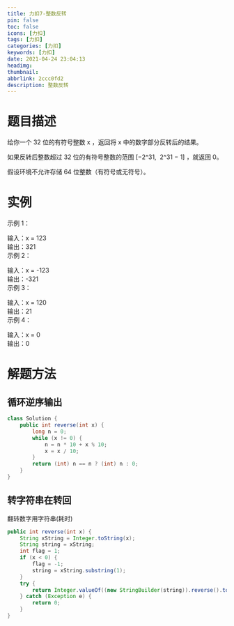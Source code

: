 ```yaml
---
title: 力扣7-整数反转
pin: false
toc: false
icons: [力扣]
tags: [力扣]
categories: [力扣]
keywords: [力扣]
date: 2021-04-24 23:04:13
headimg: 
thumbnail: 
abbrlink: 2ccc0fd2
description: 整数反转
---
```



# 题目描述
给你一个 32 位的有符号整数 x ，返回将 x 中的数字部分反转后的结果。

如果反转后整数超过 32 位的有符号整数的范围 [−2^31,  2^31 − 1] ，就返回 0。

假设环境不允许存储 64 位整数（有符号或无符号）。
 

# 实例
示例 1：

输入：x = 123    
输出：321    
示例 2：    

输入：x = -123    
输出：-321    
示例 3：    

输入：x = 120    
输出：21    
示例 4：    

输入：x = 0    
输出：0    


# 解题方法
## 循环逆序输出

```java
class Solution {
    public int reverse(int x) {
        long n = 0;
        while (x != 0) {
            n = n * 10 + x % 10;
            x = x / 10;
        }
        return (int) n == n ? (int) n : 0;
    }
}
```


## 转字符串在转回
翻转数字用字符串(耗时)
```java
public int reverse(int x) {
    String xString = Integer.toString(x);
    String string = xString;
    int flag = 1;
    if (x < 0) {
        flag = -1;
        string = xString.substring(1);
    }
    try {
        return Integer.valueOf((new StringBuilder(string)).reverse().toString()) * flag;
    } catch (Exception e) {
        return 0;
    }
}
```